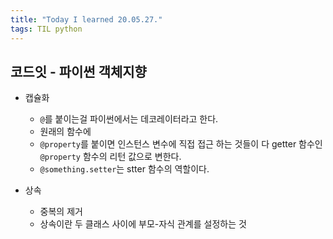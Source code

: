 ```yaml
---
title: "Today I learned 20.05.27."
tags: TIL python
---
```




## 코드잇 - 파이썬 객체지향

- 캡슐화
  - `@`를 붙이는걸 파이썬에서는 데코레이터라고 한다.
  - 원래의 함수에 
  - `@property`를 붙이면 인스턴스 변수에 직접 접근 하는 것들이 다 getter 함수인 `@property` 함수의 리턴 값으로 변한다.
  - `@something.setter`는 stter 함수의 역할이다.
- 상속

  - 중복의 제거
  - 상속이란 두 클래스 사이에 부모-자식 관계를 설정하는 것